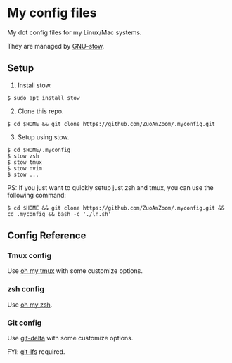 # My config files


My dot config files for my Linux/Mac systems.

They are managed by [GNU-stow](https://www.gnu.org/software/stow/).


## Setup

1. Install stow.
```shell
$ sudo apt install stow
```

2. Clone this repo.
```shell
$ cd $HOME && git clone https://github.com/ZuoAnZoom/.myconfig.git
```

3. Setup using stow.
```shell
$ cd $HOME/.myconfig
$ stow zsh
$ stow tmux
$ stow nvim
$ stow ...
```


PS: If you just want to quickly setup just zsh and tmux, you can use the following command:
```shell
$ cd $HOME && git clone https://github.com/ZuoAnZoom/.myconfig.git && cd .myconfig && bash -c './ln.sh'
```


## Config Reference

### Tmux config
Use [oh my tmux](https://github.com/gpakosz/.tmux) with some customize options.


### zsh config
Use [oh my zsh](https://ohmyz.sh).


### Git config
Use [git-delta](https://github.com/dandavison/delta) with some customize options.

FYI: [git-lfs](https://git-lfs.com/) required.
